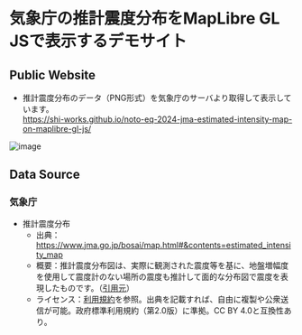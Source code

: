 # 気象庁の推計震度分布をMapLibre GL JSで表示するデモサイト
## Public Website
- 推計震度分布のデータ（PNG形式）を気象庁のサーバより取得して表示しています。  
https://shi-works.github.io/noto-eq-2024-jma-estimated-intensity-map-on-maplibre-gl-js/

![image](https://github.com/shi-works/noto-eq-2024-jma-estimated-intensity-map-on-maplibre-gl-js/assets/71203808/01757307-4035-4e86-8e97-de5ae1c9b341)

## Data Source
### 気象庁
- 推計震度分布
    - 出典：https://www.jma.go.jp/bosai/map.html#&contents=estimated_intensity_map
    - 概要：推計震度分布図は、実際に観測された震度等を基に、地盤増幅度を使用して震度計のない場所の震度も推計して面的な分布図で震度を表現したものです。（[引用元](https://www.data.jma.go.jp/eew/data/suikei/kaisetsu.html)）
    - ライセンス：[利用規約](https://www.jma.go.jp/jma/kishou/info/coment.html)を参照。出典を記載すれば、自由に複製や公衆送信が可能。政府標準利用規約（第2.0版）に準拠。CC BY 4.0と互換性あり。
